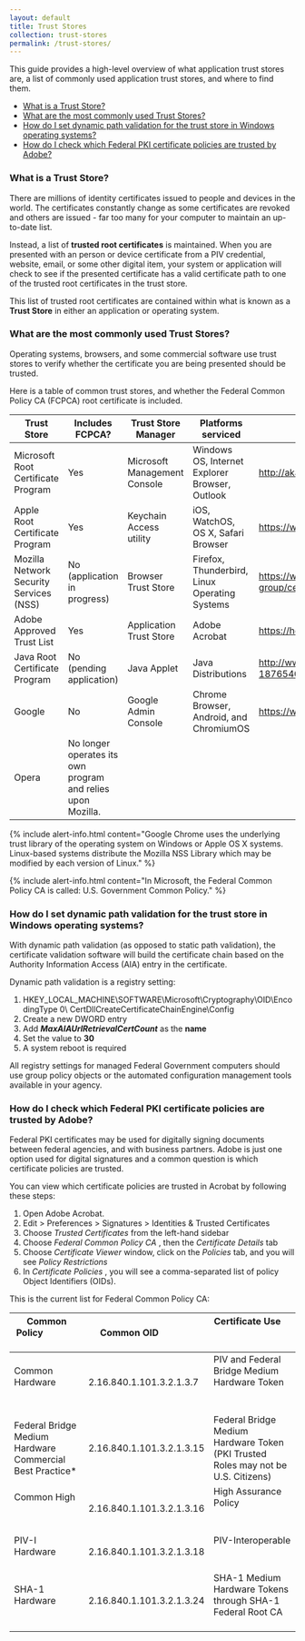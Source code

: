 ```yaml
---
layout: default
title: Trust Stores
collection: trust-stores
permalink: /trust-stores/
---
```


This guide provides a high-level overview of what application trust stores are, a list of commonly used application trust stores, and where to find them.


* [What is a Trust Store?](#what-is-a-trust-store)
* [What are the most commonly used Trust Stores?](#what-are-the-most-commonly-used-trust-stores)
* [How do I set dynamic path validation for the trust store in Windows operating systems?](#how-do-i-set-dynamic-path-validation-for-the-trust-store-in-windows-operating-systems)
* [How do I check which Federal PKI certificate policies are trusted by Adobe?](#how-do-i-check-which-federal-pki-certificate-policies-are-trusted-by-adobe)


### What is a Trust Store?
There are millions of identity certificates issued to people and devices in the world.  The certificates constantly change as some certificates are revoked and others are issued - far too many for your computer to maintain an up-to-date list.  

Instead, a list of **trusted root certificates** is maintained.  When you are presented with an person or device certificate from a PIV credential, website, email, or some other digital item, your system or application will check to see if the presented certificate has a valid certificate path to one of the trusted root certificates in the trust store. 

This list of trusted root certificates are contained within what is known as a **Trust Store** in either an application or operating system. 

### What are the most commonly used Trust Stores?
Operating systems, browsers, and some commercial software use trust stores to verify whether the certificate you are being presented should be trusted.  

Here is a table of common trust stores, and whether the Federal Common Policy CA (FCPCA) root certificate is included. 

Trust Store|Includes FCPCA?|Trust Store Manager|Platforms serviced|Program Information Location
---|---|---|---|---
Microsoft Root Certificate Program|Yes|Microsoft Management Console|Windows OS, Internet Explorer Browser, Outlook|http://aka.ms/RootCert
Apple Root Certificate Program|Yes|Keychain Access utility|iOS, WatchOS, OS X, Safari Browser|https://www.apple.com/certificateauthority/ca_program.html
Mozilla Network Security Services (NSS)|No (application in progress)|Browser Trust Store|Firefox, Thunderbird, Linux Operating Systems|https://www.mozilla.org/en-US/about/governance/policies/security-group/certs/policy/
Adobe Approved Trust List|Yes|Application Trust Store|Adobe Acrobat|https://helpx.adobe.com/acrobat/kb/approved-trust-list2.html
Java Root Certificate Program|No (pending application)|Java Applet|Java Distributions|http://www.oracle.com/technetwork/java/javase/javasecarootcertsprogram-1876540.html
Google|No|Google Admin Console|Chrome Browser, Android, and ChromiumOS|https://www.chromium.org/Home/chromium-security/root-ca-policy
Opera|No longer operates its own program and relies upon Mozilla.

{% include alert-info.html content="Google Chrome uses the underlying trust library of the operating system on Windows or Apple OS X systems. Linux-based systems distribute the Mozilla NSS Library which may be modified by each version of Linux." %}

{% include alert-info.html content="In Microsoft, the Federal Common Policy CA is called: U.S. Government Common Policy." %}

### How do I set dynamic path validation for the trust store in Windows operating systems?

With dynamic path validation (as opposed to static path validation), the certificate validation software will build the certificate chain based on the Authority Information Access (AIA) entry in the certificate.  

Dynamic path validation is a registry setting:

  1. HKEY_LOCAL_MACHINE\SOFTWARE\Microsoft\Cryptography\OID\EncodingType 0\ CertDllCreateCertificateChainEngine\Config
  1. Create a new DWORD entry
  2. Add **_MaxAIAUrlRetrievalCertCount_** as the **name**
  3. Set the value to **30**
  4. A system reboot is required 

All registry settings for managed Federal Government computers should use group policy objects or the automated configuration management tools available in your agency. 

### How do I check which Federal PKI certificate policies are trusted by Adobe?
Federal PKI certificates may be used for digitally signing documents between federal agencies, and with business partners.  Adobe is just one option used for  digital signatures and a common question is which certificate policies are trusted. 

You can view which certificate policies are trusted in Acrobat by following these steps:

  1. Open Adobe Acrobat.  
  1. Edit > Preferences > Signatures > Identities & Trusted Certificates
  2. Choose _Trusted Certificates_ from the left-hand sidebar  
  3. Choose _Federal Common Policy CA_ , then the _Certificate Details_ tab
  3. Choose _Certificate Viewer_ window, click on the _Policies_ tab, and you will see _Policy Restrictions_ 
  4. In _Certificate Policies_ , you will see a comma-separated list of policy Object Identifiers (OIDs).


This is the current list for Federal Common Policy CA:

| Common Policy                                 | Common OID                | Certificate Use                                                                   |
|-----------------------------------------------|---------------------------|-----------------------------------------------------------------------------------|
| Common Hardware                               | 2.16.840.1.101.3.2.1.3.7  | PIV and Federal Bridge Medium Hardware Token                                      |
| Federal Bridge Medium Hardware Commercial Best Practice* | 2.16.840.1.101.3.2.1.3.15 | Federal Bridge Medium Hardware Token (PKI Trusted Roles may not be U.S. Citizens) |
| Common High                                   | 2.16.840.1.101.3.2.1.3.16 | High Assurance Policy                                                             |
| PIV-I Hardware                                | 2.16.840.1.101.3.2.1.3.18 | PIV-Interoperable                                                                 |
| SHA-1 Hardware                                | 2.16.840.1.101.3.2.1.3.24 | SHA-1 Medium Hardware Tokens through SHA-1 Federal Root CA                |



